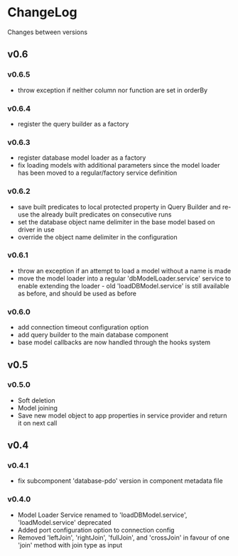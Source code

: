 # ChangeLog

Changes between versions

## v0.6

### v0.6.5

* throw exception if neither column nor function are set in orderBy

### v0.6.4

* register the query builder as a factory

### v0.6.3

* register database model loader as a factory
* fix loading models with additional parameters since the model loader has been
moved to a regular/factory service definition

### v0.6.2

* save built predicates to local protected property in Query Builder and re-use
the already built predicates on consecutive runs
* set the database object name delimiter in the base model based on driver in use
* override the object name delimiter in the configuration

### v0.6.1

* throw an exception if an attempt to load a model without a name is made
* move the model loader into a regular 'dbModelLoader.service' service to enable
extending the loader - old 'loadDBModel.service' is still available as before, and
should be used as before

### v0.6.0

* add connection timeout configuration option
* add query builder to the main database component
* base model callbacks are now handled through the hooks system

## v0.5

### v0.5.0

* Soft deletion
* Model joining
* Save new model object to app properties in service provider and return it on next
call

## v0.4

### v0.4.1

* fix subcomponent 'database-pdo' version in component metadata file

### v0.4.0

* Model Loader Service renamed to 'loadDBModel.service', 'loadModel.service' deprecated
* Added port configuration option to connection config
* Removed 'leftJoin', 'rightJoin', 'fullJoin', and 'crossJoin' in favour of one
'join' method with join type as input
